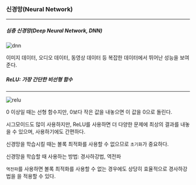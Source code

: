 ### 신경망(Neural Network)

---------------------------

##### 심층 신경망(Deep Neural Network, DNN)

![dnn](https://user-images.githubusercontent.com/59241047/83498964-914f6b80-a4f7-11ea-8218-3b1b8f6019c3.png)

이미지 데이터, 오디오 데이터, 동영상 데이터 등 복잡한 데이터에서 뛰어난 성능을 보여준다.



##### ReLU: 가장 간단한 비선형 함수

----------------------

![relu](https://user-images.githubusercontent.com/59241047/83499137-d4a9da00-a4f7-11ea-892f-1d4774aea345.JPG)

0 이상일 때는 선형 함수지만, 0보다 작은 값을 내놓으면 이 값을 0으로 돌린다.

시그모이드도 많이 사용하지만, ReLU를 사용하면 더 다양한 문제에 최상의 결과를 내놓을 수 있으며, 사용하기에도 간편하다.



신경망을 학습시킬 때는 볼록 최적화를 사용할 수 없으므로 `초기화`가 중요하다.

신경망을 학습할 때 사용하는 방법: 경사하강법, 역전파

`역전파`를 사용하면 볼록 최적화를 사용할 수 없는 경우에도 상당히 효율적으로 경사하강법을 을 적용할 수 있다.







